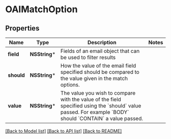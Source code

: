 # OAIMatchOption

## Properties
Name | Type | Description | Notes
------------ | ------------- | ------------- | -------------
**field** | **NSString*** | Fields of an email object that can be used to filter results | 
**should** | **NSString*** | How the value of the email field specified should be compared to the value given in the match options. | 
**value** | **NSString*** | The value you wish to compare with the value of the field specified using the &#x60;should&#x60; value passed. For example &#x60;BODY&#x60; should &#x60;CONTAIN&#x60; a value passed. | 

[[Back to Model list]](../README#documentation-for-models) [[Back to API list]](../README#documentation-for-api-endpoints) [[Back to README]](../README)


